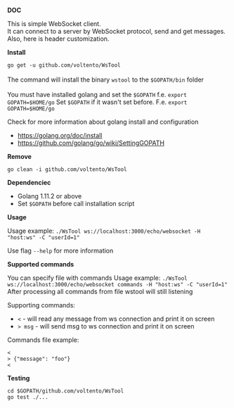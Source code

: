 **DOC**

This is simple WebSocket client.<br/>
It can connect to a server by WebSocket protocol, send and get messages.<br/>
Also, here is header customization.

**Install**

`go get -u github.com/voltento/WsTool`<br/> <br/>
The command will install the binary `wstool` to the `$GOPATH/bin` folder<br/><br/>
You must have installed golang and set the `$GOPATH` f.e. `export GOPATH=$HOME/go` Set `$GOPATH` if it wasn't set before. F.e. `export GOPATH=$HOME/go`

Check for more information about golang install and configuration
- https://golang.org/doc/install 
- https://github.com/golang/go/wiki/SettingGOPATH

**Remove**

`go clean -i github.com/voltento/WsTool`

**Dependenciec**
- Golang 1.11.2 or above
- Set `$GOPATH` before call installation script

**Usage**

Usage example: `./WsTool ws://localhost:3000/echo/websocket -H "host:ws" -C "userId=1"`

Use flag `--help` for more information

**Supported commands**

You can specify file with commands 
Usage example: `./WsTool ws://localhost:3000/echo/websocket commands -H "host:ws" -C "userId=1"`
After processing all commands from file wstool will still listening 

Supporting commands:

- `<` - will read any message from ws connection and print it on screen
- `> msg` - will send msg to ws connection and print it on screen

Commands file example:

```
<
> {"message": "foo"}
<
```


**Testing**

`cd $GOPATH/github.com/voltento/WsTool`<br/>
`go test ./...`
